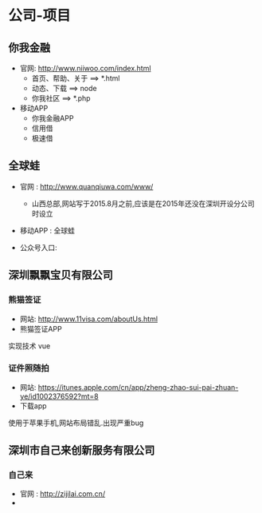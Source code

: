 # 公司-项目

## 你我金融

- 官网: http://www.niiwoo.com/index.html
    + 首页、帮助、关于 ==>  *.html
    + 动态、下载 ==> node
    + 你我社区 ==> *.php
- 移动APP
    + 你我金融APP
    + 信用借
    + 极速借

## 全球蛙

- 官网 : http://www.quanqiuwa.com/www/
    + 山西总部,网站写于2015.8月之前,应该是在2015年还没在深圳开设分公司时设立

- 移动APP : 全球蛙
- 公众号入口: 

## 深圳飘飘宝贝有限公司

### 熊猫签证

- 网站: http://www.11visa.com/aboutUs.html
- 熊猫签证APP

实现技术 vue

### 证件照随拍

- 网站: https://itunes.apple.com/cn/app/zheng-zhao-sui-pai-zhuan-ye/id1002376592?mt=8
- 下载app

使用于苹果手机,网站布局错乱.出现严重bug

## 深圳市自己来创新服务有限公司

### 自己来

- 官网 : http://zijilai.com.cn/
- 


